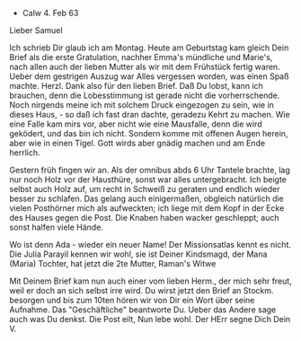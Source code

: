 + Calw 4. Feb 63

Lieber Samuel

Ich schrieb Dir glaub ich am Montag. Heute am Geburtstag kam gleich Dein Brief als die erste Gratulation, nachher Emma's mündliche und Marie's, nach allen auch der lieben Mutter als wir mit dem Frühstück fertig waren. Ueber dem gestrigen Auszug war Alles vergessen worden, was einen Spaß machte. Herzl. Dank also für den lieben Brief. Daß Du lobst, kann ich brauchen, denn die Lobesstimmung ist gerade nicht die vorherrschende. Noch nirgends meine ich mit solchem Druck eingezogen zu sein, wie in dieses Haus, - so daß ich fast dran dachte, geradezu Kehrt zu machen. Wie eine Falle kam mirs vor, aber nicht wie eine Mausfalle, denn die wird geködert, und das bin ich nicht. Sondern komme mit offenen Augen herein, aber wie in einen Tigel. Gott wirds aber gnädig machen und am Ende herrlich.

Gestern früh fingen wir an. Als der omnibus abds 6 Uhr Tantele brachte, lag nur noch Holz vor der Hausthüre, sonst war alles untergebracht. Ich beigte selbst auch Holz auf, um recht in Schweiß zu geraten und endlich wieder besser zu schlafen. Das gelang auch einigermaßen, obgleich natürlich die vielen Posthörner mich als aufweckten; ich liege mit dem Kopf in der Ecke des Hauses gegen die Post. Die Knaben haben wacker geschleppt; auch sonst halfen viele Hände.

Wo ist denn Ada - wieder ein neuer Name! Der Missionsatlas kennt es nicht. Die Julia Parayil kennen wir wohl, sie ist Deiner Kindsmagd, der Mana (Maria) Tochter, hat jetzt die 2te Mutter, Raman's Witwe

Mit Deinem Brief kam nun auch einer vom lieben Herm., der mich sehr freut, weil er doch an sich selbst irre wird. Du wirst jetzt den Brief an Stockm. besorgen und bis zum 10ten hören wir von Dir ein Wort über seine Aufnahme. Das "Geschäftliche" beantworte Du. Ueber das Andere sage auch was Du denkst. Die Post eilt, Nun lebe wohl. Der HErr segne Dich
 Dein V.
